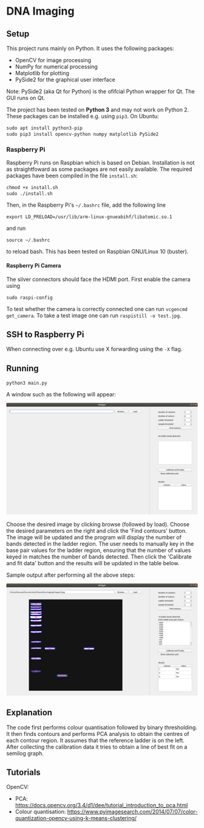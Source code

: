 # DNA Imaging

## Setup

This project runs mainly on Python. It uses the following packages:

* OpenCV for image processing
* NumPy for numerical processing
* Matplotlib for plotting
* PySide2 for the graphical user interface

Note: PySide2 (aka Qt for Python) is the ofifcial Python wrapper for Qt. The GUI runs on Qt.

The project has been tested on **Python 3** and may not work on Python 2.
These packages can be installed e.g. using `pip3`. On Ubuntu:

```
sudo apt install python3-pip
sudo pip3 install opencv-python numpy matplotlib PySide2
```

### Raspberry Pi

Raspberry Pi runs on Raspbian which is based on Debian. Installation is not as straightfoward as some packages are not easily available. The required packages have been compiled in the file `install.sh`:

```
chmod +x install.sh
sudo ./install.sh
```

Then, in the Raspberry Pi's `~/.bashrc` file, add the following line

```
export LD_PRELOAD=/usr/lib/arm-linux-gnueabihf/libatomic.so.1
```

and run

```
source ~/.bashrc
```

to reload bash. This has been tested on Raspbian GNU/Linux 10 (buster).

#### Raspberry Pi Camera

The silver connectors should face the HDMI port. First enable the camera using

```
sudo raspi-config
```

To test whether the camera is correctly connected one can run `vcgencmd get_camera`.
To take a test image one can run `raspistill -o test.jpg`.

## SSH to Raspberry Pi

When connecting over e.g. Ubuntu use X forwarding using the `-X` flag. 

## Running

```
python3 main.py
```

A window such as the following will appear:

![Widget](images/widget1.png)

Choose the desired image by clicking browse (followed by load). Choose the desired parameters on the right and click
the 'Find contours' button. The image will be updated and the program will display the number of bands detected in the
ladder region. The user needs to manually key in the base pair values for the ladder region, ensuring that the number
of values keyed in matches the number of bands detected. Then click the 'Calibrate and fit data' button and the results
will be updated in the table below.

Sample output after performing all the above steps:

![Widget](images/widget2.png)

## Explanation

The code first performs colour quantisation followed by binary thresholding.
It then finds contours and performs PCA analysis to obtain the centres of each contour region.
It assumes that the reference ladder is on the left.
After collecting the calibration data it tries to obtain a line of best fit on a semilog graph.

## Tutorials

OpenCV:

* PCA: https://docs.opencv.org/3.4/d1/dee/tutorial_introduction_to_pca.html
* Colour quantisation: https://www.pyimagesearch.com/2014/07/07/color-quantization-opencv-using-k-means-clustering/

